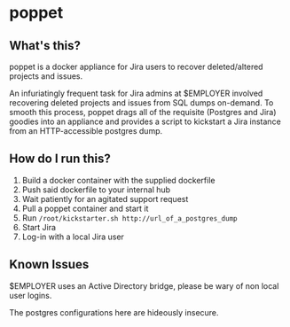 # poppet

## What's this?

poppet is a docker appliance for Jira users to recover deleted/altered projects and issues.

An infuriatingly frequent task for Jira admins at $EMPLOYER involved recovering deleted projects and issues from SQL dumps on-demand. To smooth this process, poppet drags all of the requisite (Postgres and Jira) goodies into an appliance and provides a script to kickstart a Jira instance from an HTTP-accessible postgres dump.

## How do I run this?

1. Build a docker container with the supplied dockerfile
2. Push said dockerfile to your internal hub
3. Wait patiently for an agitated support request
4. Pull a poppet container and start it
5. Run ```/root/kickstarter.sh http://url_of_a_postgres_dump```
6. Start Jira 
7. Log-in with a local Jira user


## Known Issues

$EMPLOYER uses an Active Directory bridge, please be wary of non local user logins.

The postgres configurations here are hideously insecure.
